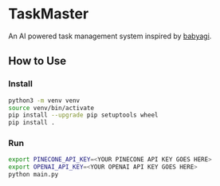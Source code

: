 # TaskMaster
An AI powered task management system inspired by [babyagi](https://github.com/yoheinakajima/babyagi).

## How to Use

### Install
```bash
python3 -m venv venv
source venv/bin/activate
pip install --upgrade pip setuptools wheel
pip install .
```

### Run
```bash
export PINECONE_API_KEY=<YOUR PINECONE API KEY GOES HERE>
export OPENAI_API_KEY=<YOUR OPENAI API KEY GOES HERE>
python main.py
```
